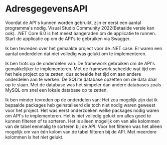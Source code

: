 # AdresgegevensAPI
Voordat de API's kunnen worden gebruikt, zijn er eerst een aantal programma's nodig.
Visual Studio Community 2022(Betaalde versie kan ook).
.NET Core 6.0 is het meest aangeraden om de applicatie te runnen.
Start de applicatie op om de API's te gebruiken via Swagger.

Ik ben tevreden over het gemaakte project voor de .NET case. Er waren een aantal onderdelen dat niet volledig was gelukt om te implementeren.

Ik ben trots op de onderdelen van:
De framework gebruiken om de API's gemakkelijker te implementeren. Met de framework scheelde wat tijd om het hele project op te zetten, dus scheelde het tijd om aan andere onderdelen aan te werken.
De SQLite database opzetten om de data daar op te slaan. Met de database was het simpeler dan andere databases zoals MySQL om snel een lokale database op te zetten.

Ik ben minder tevreden op de onderdelen van:
Het zou mogelijk zijn dat ik bepaalde packages heb geinstalleerd die toch niet nodig waren geweest voor het project. Het was eerst onderzoeken welke packages nodig waren om API's te implementeren.
Het is niet volledig gelukt om alles goed te kunnen filteren of te sorteren. Het is alleen mogelijk om van alle kolommen van de tabel eenmalig te sorteren bij de API. 
Voor het filteren was het alleen mogelijk om van één kolom van de tabel filteren bij de API. Met meerdere kolommen is het niet gelukt.



